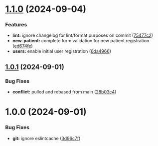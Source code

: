 # [1.1.0](https://github.com/zbmowrey/carepulse/compare/v1.0.1...v1.1.0) (2024-09-04)


### Features

* **lint:** ignore changelog for lint/format purposes on commit ([75477c2](https://github.com/zbmowrey/carepulse/commit/75477c294d6797e824caa41af7d39a3d1d1e15b1))
* **new-patient:** complete form validation for new patient registration ([ed674fe](https://github.com/zbmowrey/carepulse/commit/ed674fe78b0f470fdc9853de402110e0e6314688))
* **users:** enable initial user registration ([6da4966](https://github.com/zbmowrey/carepulse/commit/6da4966049496d6d166bfa5fecdf29fcdda4c176))

## [1.0.1](https://github.com/zbmowrey/carepulse/compare/v1.0.0...v1.0.1) (2024-09-01)


### Bug Fixes

* **conflict:** pulled and rebased from main ([28b03c4](https://github.com/zbmowrey/carepulse/commit/28b03c4d8457da1e757621c44a80e8aa850d7ee7))

# 1.0.0 (2024-09-01)


### Bug Fixes

* **git:** ignore eslintcache ([3d96c7f](https://github.com/zbmowrey/carepulse/commit/3d96c7ff7177fb7a010111dbba7a7eae30ff9a78))
